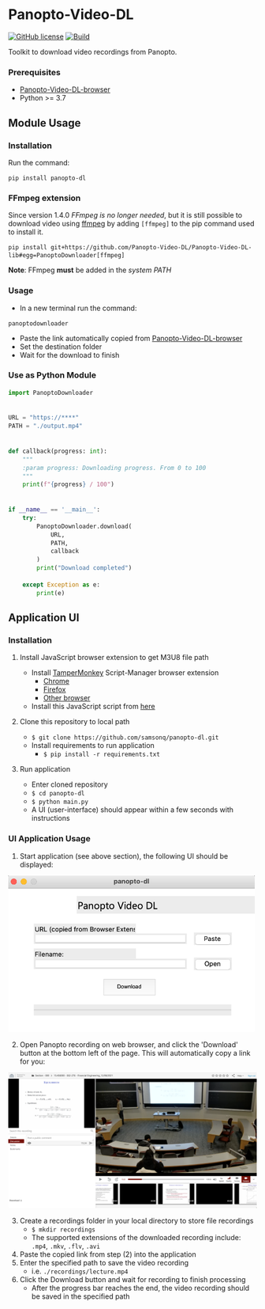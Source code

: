 # Panopto-Video-DL
[![GitHub license](https://img.shields.io/badge/license-MIT-blue.svg)](https://github.com/samsonq/panopto-dl/blob/master/LICENSE)
[![Build](https://img.shields.io/circleci/project/github/badges/shields/master)](https://github.com/samsonq/panopto-dl)

Toolkit to download video recordings from Panopto.

### Prerequisites
- [Panopto-Video-DL-browser](https://github.com/Panopto-Video-DL/Panopto-Video-DL-browser)
- Python >= 3.7

## Module Usage
### Installation
Run the command:
```shell
pip install panopto-dl
```
### FFmpeg extension

Since version 1.4.0 _FFmpeg is no longer needed_, but it is still possible to download video
using [ffmpeg](https://ffmpeg.org/download.html) by adding `[ffmpeg]` to the pip command used to install it.  
```shell
pip install git+https://github.com/Panopto-Video-DL/Panopto-Video-DL-lib#egg=PanoptoDownloader[ffmpeg]
```

**Note**: FFmpeg **must** be added in the _system PATH_  

### Usage

- In a new terminal run the command:
```shell
panoptodownloader
```
- Paste the link automatically copied from [Panopto-Video-DL-browser](https://github.com/Panopto-Video-DL/Panopto-Video-DL-browser)
- Set the destination folder
- Wait for the download to finish

### Use as Python Module

```python
import PanoptoDownloader


URL = "https://****"
PATH = "./output.mp4"


def callback(progress: int):
    """
    :param progress: Downloading progress. From 0 to 100
    """
    print(f"{progress} / 100")


if __name__ == '__main__':
    try:
        PanoptoDownloader.download(
            URL,
            PATH,
            callback
        )
        print("Download completed")

    except Exception as e:
        print(e)
```


## Application UI
### Installation
1. Install JavaScript browser extension to get M3U8 file path
	- Install [TamperMonkey](https://www.tampermonkey.net/) Script-Manager browser extension  
		- [Chrome](https://chrome.google.com/webstore/detail/tampermonkey/dhdgffkkebhmkfjojejmpbldmpobfkfo)  
		- [Firefox](https://addons.mozilla.org/en-US/firefox/addon/tampermonkey/)  
		- [Other browser](https://www.tampermonkey.net/)  
	- Install this JavaScript script from [here](https://greasyfork.org/scripts/423661-panopto-video-dl)

2. Clone this repository to local path
	- `$ git clone https://github.com/samsonq/panopto-dl.git`
	- Install requirements to run application
		- `$ pip install -r requirements.txt`

3. Run application
	- Enter cloned repository
	- `$ cd panopto-dl`
	- `$ python main.py`
	- A UI (user-interface) should appear within a few seconds with instructions

### UI Application Usage  

1. Start application (see above section), the following UI should be displayed:
<img src="assets/app.png" width="500"/>

2. Open Panopto recording on web browser, and click the 'Download' button at the bottom left of the page. This will automatically copy a link for you:
<img src="assets/example.png" width="1000"/>

3. Create a recordings folder in your local directory to store file recordings
	- `$ mkdir recordings`
	- The supported extensions of the downloaded recording include: `.mp4`, `.mkv`, `.flv`, `.avi`
4. Paste the copied link from step (2) into the application  
5. Enter the specified path to save the video recording
	- i.e. `./recordings/lecture.mp4`
6. Click the Download button and wait for recording to finish processing
	- After the progress bar reaches the end, the video recording should be saved in the specified path
